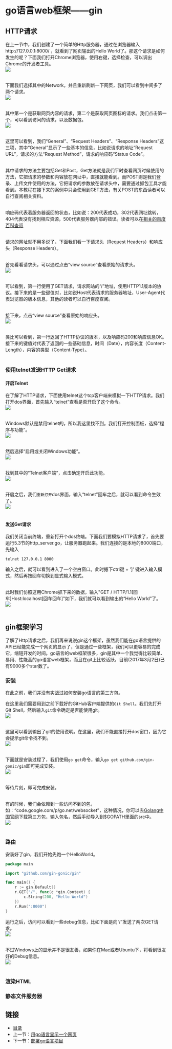 # go语言web框架——gin

## HTTP请求
在上一节中，我们创建了一个简单的Http服务器，通过在浏览器输入http://127.0.0.1:8000/ ，就看到了网页输出的Hello World了。那这个请求是如何发生的呢？下面我们打开Chrome浏览器，使用右键，选择检查，可以调出Chrome的开发者工具。<br>
![](./imgs/5.4/5.4-1.jpg?raw=true)<br><br>

下面我们选择其中的Network，并且重新刷新一下网页，我们可以看到中间多了两个请求。<br>
![](./imgs/5.4/5.4-2.png?raw=true)<br><br>

其中第一个是获取网页内容的请求，第二个是获取网页图标的请求。我们点击第一个，可以看到访问的请求，以及数据包。<br>
![](./imgs/5.4/5.4-3.png?raw=true)<br><br>

这里可以看到，我们“General”、“Request Headers”、“Response Headers”这三项，其中“General”显示了一些基本的信息，比如说请求的地址“Request URL”，请求的方法“Request Method”，请求的响应码“Status Code”。<br><br>

其中请求的方法主要包括Get和Post，Get方法就是我们平时查看网页时候使用的方法，它把请求的参数和内容放在网址中，直接就能看到。而POST则是我们登录、上传文件使用的方法，它把请求的参数放在请求头中，需要通过抓包工具才能看到。本教程在接下来的案例中只会使用到GET方法，有关POST的东西读者可以自行查阅相关资料。<br><br>

响应码代表着服务器返回的状态，比如说：200代表成功，302代表网址跳转，404代表没有找到相应资源，500代表服务器内部的错误。读者可以在[相关的百度百科查阅](http://baike.baidu.com/link?url=zCK8F6J57Xkb8MqxaCf2KH8Z1mlVOlwiDvnG2Ss_gIW8e61x6m96GzjILUjDaeZKhfmcspUIWdsqg63Xv38EbpBVMYMqXPV47Z0rc_HivDrocy9fXPkRyhPvspnZGxZ6)<br><br>

请求的网址就不用多说了，下面我们看一下请求头（Request Headers）和响应头（Response Headers）。<br><br>

首先看看请求头，可以通过点击“view source”查看原始的请求头。<br>
![](./imgs/5.4/5.4-4.png?raw=true)<br><br>

可以看到，第一行使用了GET请求，请求网站的“/”地址，使用HTTP1.1版本的协议。接下来的是一些键值对，比如说Host代表请求的服务器地址，User-Agent代表浏览器的版本信息，其他的读者可以自行百度查阅。<br><br>

接下来，点击“view source”查看原始的响应头。<br>
![](./imgs/5.4/5.4-5.png?raw=true)<br><br>

类比可以看到，第一行返回了HTTP协议的版本，以及响应码200和响应信息OK。接下来的键值对代表了返回的一些基础信息，时间（Date），内容长度（Content-Length），内容的类型（Content-Type）。<br><br>

### 使用telnet发送HTTP Get请求
#### 开启Telnet
在了解了HTTP请求，下面使用telnet这个tcp客户端来模拟一下HTTP请求。我们打开dos界面，首先输入“telnet”查看是否开启了这个命令。<br>
![](./imgs/5.4/5.4-6.png?raw=true)<br><br>

Windows默认是禁用telnet的，所以我这里找不到。我们打开控制面板，选择“程序与功能”。<br>
![](./imgs/5.4/5.4-7.png?raw=true)<br><br>

然后选择“启用或关闭Windows功能”。<br>
![](./imgs/5.4/5.4-8.png?raw=true)<br><br>

找到其中的“Telnet客户端”，点击确定开启此功能。<br>
![](./imgs/5.4/5.4-9.png?raw=true)<br><br>

开启之后，我们`重新打开`dos界面，输入“telnet”回车之后，就可以看到命令生效了。<br>
![](./imgs/5.4/5.4-10.png?raw=true)<br><br>

#### 发送Get请求
我们关闭当前终端，重新打开个dos终端。下面我们要模拟HTTP请求了，首先要运行5.3节的http_server.go，让服务器跑起来。我们连接的是本地的8000端口，先输入
``` shell
telnet 127.0.0.1 8000
```
输入之后，就可以看到进入了一个空白窗口。此时摁下ctrl键 + ']' 键进入输入模式，然后再按回车切换到显式输入模式。<br><br>

此时我们仿照这用Chrome抓下来的数据，输入"GET / HTTP/1.1[回车]Host:localhost[回车回车]"如下，我们就可以看到输出的“Hello World”了。<br>
![](./imgs/5.4/5.4-11.png?raw=true)<br><br>

## gin框架学习
了解了Http请求之后，我们再来说说gin这个框架，虽然我们能在go语言提供的API已经能完成一个网页的显示了，但是通过一些框架，我们可以更容易的完成它，缩短开发的时间。go语言的web框架很多，gin是其中一个我觉得比较简单、易用、性能高的go语言web框架，而且在git上比较活跃，目前(2017年3月2日)已有9000多个star数了。
### 安装
在此之前，我们并没有实战过如何安装go语言的第三方包。

在这里我们需要用到之前下载好的GitHub客户端提供的`Git Shell`。我们先打开Git Shell，然后输入`git`命令确定是否能使用git。<br>
![](./imgs/5.4/5.4-12.png?raw=true)<br><br>

这里可以看到输出了git的使用说明。在这里，我们不能直接打开dos窗口，因为它会提示git命令找不到。<br>
![](./imgs/5.4/5.4-13.png?raw=true)<br><br>

下面就是安装过程了，我们使用`go get`命令，输入`go get github.com/gin-gonic/gin`即可完成安装。<br>
![](./imgs/5.4/5.4-14.png?raw=true)<br><br>

等待片刻，即可完成安装。<br><br>

有的时候，我们会依赖到一些访问不到的包，如：“code.google.com/p/go.net/websocket”，这种情况，你可以去[Golang中国官网](http://www.golangtc.com/download/package)下载第三方包，输入包名，然后手动导入到$GOPATH里面的src中。<br>
![](./imgs/5.4/5.4-15.png?raw=true)<br><br>

### 路由
安装好了gin，我们开始先跑一个HelloWorld。
``` go
package main

import "github.com/gin-gonic/gin"

func main() {
    r := gin.Default()
    r.GET("/", func(c *gin.Context) {
        c.String(200, "Hello World")
    })
    r.Run(":8000")
}
```
运行之后，访问可以看到一些debug信息，比如下面是向“/”发送了两次GET请求。<br>
![](./imgs/5.4/5.4-16.png?raw=true)<br><br>

不过Windows上的显示并不是很友善，如果你在Mac或者Ubuntu下，将看到很友好的Debug信息。<br>
![](./imgs/5.4/5.4-17.png?raw=true)<br><br>

### 渲染HTML

### 静态文件服务器


## 链接
- [目录](directory.md)  
- 上一节：[用go语言显示一个网页](5.3.md)  
- 下一节：[部署go语言项目](5.5.md)
